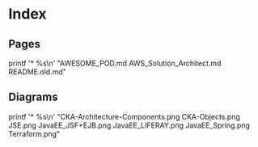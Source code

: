 # Index

## Pages
printf '* %s\n' "AWESOME_POD.md AWS_Solution_Architect.md README.old.md"

## Diagrams
printf '* %s\n' "CKA-Architecture-Components.png CKA-Objects.png JSE.png JavaEE_JSF+EJB.png JavaEE_LIFERAY.png JavaEE_Spring.png Terraform.png"
